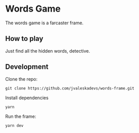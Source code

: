 # Words Game
The words game is a farcaster frame.

## How to play
Just find all the hidden words, detective.

## Development

Clone the repo:
```
git clone https://github.com/jvaleskadevs/words-frame.git
```

Install dependencies
```
yarn
```

Run the frame:
```
yarn dev
```
